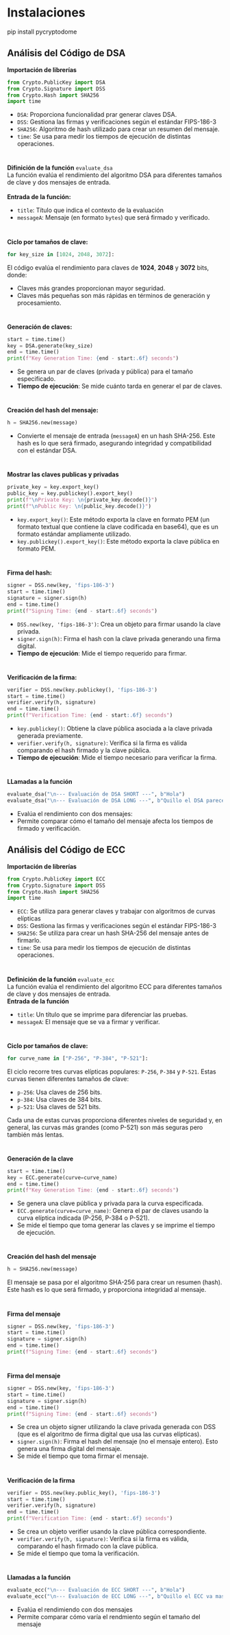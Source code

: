 # Instalaciones
pip install pycryptodome

## Análisis del Código de DSA
**Importación de librerías**
``` py
from Crypto.PublicKey import DSA
from Crypto.Signature import DSS
from Crypto.Hash import SHA256
import time
```
- `DSA`: Proporciona funcionalidad prar generar claves DSA.
- `DSS`: Gestiona las firmas y verificaciones según el estándar FIPS-186-3
- `SHA256`: Algoritmo de hash utilizado  para crear un resumen del mensaje.
- `time`: Se usa para medir los tiempos de ejecución de distintas operaciones.
#
**Difinición de la función** `evaluate_dsa`<br>
La función evalúa el rendimiento del algoritmo DSA para diferentes tamaños de clave y dos mensajes de entrada.<br><br>
**Entrada de la función:**<br>
- `title`: Título que indica el contexto de la evaluación
- `messageA`: Mensaje (en formato `bytes`) que será firmado y verificado.
#
**Ciclo por tamaños de clave:**
```py
for key_size in [1024, 2048, 3072]:
```
El código evalúa el rendimiento para claves de **1024**, **2048** y **3072** bits, donde:
- Claves más grandes proporcionan mayor seguridad.
- Claves más pequeñas son más rápidas en términos de generación y procesamiento.
#
**Generación de claves:**
```py
start = time.time()
key = DSA.generate(key_size)
end = time.time()
print(f"Key Generation Time: {end - start:.6f} seconds")
```
- Se genera un par de claves (privada y pública) para el tamaño especificado.
- **Tiempo de ejecución**: Se mide cuánto tarda en generar el par de claves.
#
**Creación del hash del mensaje:**
```py
h = SHA256.new(message)
```
- Convierte el mensaje de entrada (`messageA`) en un hash SHA-256. Este hash es lo que será firmado, asegurando integridad y compatibilidad con el estándar DSA.
#
**Mostrar las claves publicas y privadas**
```py
private_key = key.export_key()
public_key = key.publickey().export_key()
print(f"\nPrivate Key: \n{private_key.decode()}")
print(f"\nPublic Key: \n{public_key.decode()}")
```
- `key.export_key()`: Este método exporta la clave en formato PEM (un formato textual que contiene la clave codificada en base64), que es un formato estándar ampliamente utilizado.
- `key.publickey().export_key()`: Este método exporta la clave pública en formato PEM.
#
**Firma del hash:**
```py
signer = DSS.new(key, 'fips-186-3')
start = time.time()
signature = signer.sign(h)
end = time.time()
print(f"Signing Time: {end - start:.6f} seconds")
```
- `DSS.new(key, 'fips-186-3')`: Crea un objeto para firmar usando la clave privada.
- `signer.sign(h)`: Firma el hash con la clave privada generando una firma digital.
- **Tiempo de ejecución**: Mide el tiempo requerido para firmar.
#
**Verificación de la firma:**
```py
verifier = DSS.new(key.publickey(), 'fips-186-3')
start = time.time()
verifier.verify(h, signature)
end = time.time()
print(f"Verification Time: {end - start:.6f} seconds")
```
- `key.publickey()`: Obtiene la clave pública asociada a la clave privada generada previamente.
- `verifier.verify(h, signature)`: Verifica si la firma es válida comparando el hash firmado y la clave pública.
- **Tiempo de ejecución**: Mide el tiempo necesario para verificar la firma.
#
**LLamadas a la función**
```py
evaluate_dsa("\n--- Evaluación de DSA SHORT ---", b"Hola")
evaluate_dsa("\n--- Evaluación de DSA LONG ---", b"Quillo el DSA parece que esta mas guapo")
```
- Evalúa el rendimiento con dos mensajes:
- Permite comparar cómo el tamaño del mensaje afecta los tiempos de firmado y verificación.
## Análisis del Código de ECC
**Importación de librerías**
```py
from Crypto.PublicKey import ECC
from Crypto.Signature import DSS
from Crypto.Hash import SHA256
import time
```
- `ECC`: Se utiliza para generar claves y trabajar con algoritmos de curvas elípticas
- `DSS`: Gestiona las firmas y verificaciones según el estándar FIPS-186-3
- `SHA256`: Se utiliza para crear un hash SHA-256 del mensaje antes de firmarlo.
- `time`: Se usa para medir los tiempos de ejecución de distintas operaciones.
#
**Definición de la función** `evaluate_ecc`<br>
La función evalúa el rendimiento del algoritmo ECC para diferentes tamaños de clave y dos mensajes de entrada.<br>
**Entrada de la función**
- `title`: Un título que se imprime para diferenciar las pruebas. 
- `messageA`: El mensaje que se va a firmar y verificar.
#
**Ciclo por tamaños de clave:**
```py
for curve_name in ["P-256", "P-384", "P-521"]:
```
El ciclo recorre tres curvas elípticas populares: `P-256`, `P-384` y `P-521`. Estas curvas tienen diferentes tamaños de clave:
- `p-256`: Usa claves de 256 bits.
- `p-384`: Usa claves de 384 bits.
- `p-521`: Usa claves de 521 bits.

Cada una de estas curvas proporciona diferentes niveles de seguridad y, en general, las curvas más grandes (como P-521) son más seguras pero también más lentas.
#
**Generación de la clave**
```py
start = time.time()
key = ECC.generate(curve=curve_name)
end = time.time()
print(f"Key Generation Time: {end - start:.6f} seconds")
```
- Se genera una clave pública y privada para la curva especificada.
- `ECC.generate(curve=curve_name)`: Genera el par de claves usando la curva elíptica indicada (P-256, P-384 o P-521).
- Se mide el tiempo que toma generar las claves y se imprime el tiempo de ejecución.
#
**Creación del hash del mensaje**
```py
h = SHA256.new(message)
```
El mensaje se pasa por el algoritmo SHA-256 para crear un resumen (hash). Este hash es lo que será firmado, y proporciona integridad al mensaje.
#
**Firma del mensaje**
```py
signer = DSS.new(key, 'fips-186-3')
start = time.time()
signature = signer.sign(h)
end = time.time()
print(f"Signing Time: {end - start:.6f} seconds")
```
#
**Firma del mensaje**
```py
signer = DSS.new(key, 'fips-186-3')
start = time.time()
signature = signer.sign(h)
end = time.time()
print(f"Signing Time: {end - start:.6f} seconds")
```
- Se crea un objeto signer utilizando la clave privada generada con DSS (que es el algoritmo de firma digital que usa las curvas elípticas).
- `signer.sign(h)`: Firma el hash del mensaje (no el mensaje entero). Esto genera una firma digital del mensaje.
- Se mide el tiempo que toma firmar el mensaje.
#
**Verificación de la firma**
```py
verifier = DSS.new(key.public_key(), 'fips-186-3')
start = time.time()
verifier.verify(h, signature)
end = time.time()
print(f"Verification Time: {end - start:.6f} seconds")
```
- Se crea un objeto verifier usando la clave pública correspondiente.
- `verifier.verify(h, signature)`: Verifica si la firma es válida, comparando el hash firmado con la clave pública.
- Se mide el tiempo que toma la verificación.
#
**Llamadas a la función**
```py
evaluate_ecc("\n--- Evaluación de ECC SHORT ---", b"Hola")
evaluate_ecc("\n--- Evaluación de ECC LONG ---", b"Quillo el ECC va mas rapido que flash")
```
- Evalúa el rendimiendo con dos mensajes
- Permite comparar cómo varía el rendmiento según el tamaño del mensaje